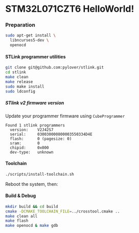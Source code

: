 # STM32L071CZT6 HelloWorld!

### Preparation

```bash
sudo apt-get install \
  libncurses5-dev \
  openocd
```

#### STLink programmer utilities

```bash
git clone git@github.com:pylover/stlink.git
cd stlink
make clean
make release
sudo make install
sudo ldconfig
```

##### STlink v2 firmware version

Update your programmer firmware using `CubeProgrammer`

```
Found 1 stlink programmers
  version:    V2J42S7
  serial:     030030000800003550334D4E
  flash:      0 (pagesize: 0)
  sram:       0
  chipid:     0x000
  dev-type:   unknown
```

#### Toolchain

```bash
./scripts/install-toolchain.sh
```

Reboot the system, then:

#### Build & Debug

```bash
mkdir build && cd build
cmake -DCMAKE_TOOLCHAIN_FILE=../crosstool.cmake ..
make clean all
make flash
make openocd & make gdb
```
